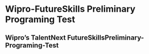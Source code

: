 # Wipro-FutureSkills Preliminary Programing Test

## Wipro’s TalentNext FutureSkillsPreliminary-Programing-Test
